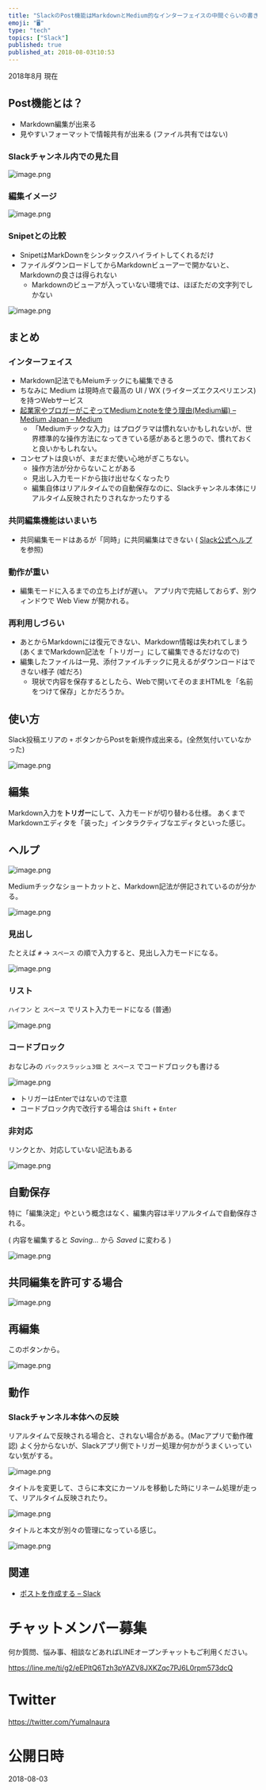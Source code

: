 ```yaml
---
title: "SlackのPost機能はMarkdownとMedium的なインターフェイスの中間ぐらいの書き味"
emoji: "🖥"
type: "tech"
topics: ["Slack"]
published: true
published_at: 2018-08-03t10:53
---
```


2018年8月 現在

## Post機能とは？

- Markdown編集が出来る
- 見やすいフォーマットで情報共有が出来る (ファイル共有ではない)

### Slackチャンネル内での見た目

![image.png](https://qiita-image-store.s3.amazonaws.com/0/89618/65815c94-ab7b-03e9-4109-7919a8c71fdd.png)

### 編集イメージ

![image.png](https://qiita-image-store.s3.amazonaws.com/0/89618/c11a9f3c-eb1e-b4ea-40be-39123fbd0eeb.png)


### Snipetとの比較

- SnipetはMarkDownをシンタックスハイライトしてくれるだけ
- ファイルダウンロードしてからMarkdownビューアーで開かないと、Markdownの良さは得られない
  - Markdownのビューアが入っていない環境では、ほぼただの文字列でしかない

![image.png](https://qiita-image-store.s3.amazonaws.com/0/89618/da954e04-563c-97d7-8666-d76b47a33606.png)

## まとめ

### インターフェイス

- Markdown記法でもMeiumチックにも編集できる
- ちなみに Medium は現時点で最高の UI / WX (ライターズエクスペリエンス) を持つWebサービス
- [起業家やブロガーがこぞってMediumとnoteを使う理由(Medium編) – Medium Japan – Medium](https://medium.com/japan/%E8%B5%B7%E6%A5%AD%E5%AE%B6%E3%82%84%E3%83%96%E3%83%AD%E3%82%AC%E3%83%BC%E3%81%8C%E3%81%93%E3%81%9E%E3%81%A3%E3%81%A6medium%E3%81%A8note%E3%82%92%E4%BD%BF%E3%81%86%E7%90%86%E7%94%B1-3ff39df68f14)
  - 「Mediumチックな入力」はプログラマは慣れないかもしれないが、世界標準的な操作方法になってきている感があると思うので、慣れておくと良いかもしれない。
- コンセプトは良いが、まだまだ使い心地がぎこちない。
  - 操作方法が分からないことがある
  - 見出し入力モードから抜け出せなくなったり
  - 編集自体はリアルタイムでの自動保存なのに、Slackチャンネル本体にリアルタイム反映されたりされなかったりする

### 共同編集機能はいまいち

- 共同編集モードはあるが「同時」に共同編集はできない ( [Slack公式ヘルプ](https://get.slack.help/hc/ja/articles/203950418-%E3%83%9D%E3%82%B9%E3%83%88%E3%82%92%E4%BD%9C%E6%88%90%E3%81%99%E3%82%8B) を参照)

### 動作が重い
- 編集モードに入るまでの立ち上げが遅い。
 アプリ内で完結しておらず、別ウィンドウで Web View が開かれる。

### 再利用しづらい

- あとからMarkdownには復元できない、Markdown情報は失われてしまう (あくまでMarkdown記法を「トリガー」にして編集できるだけなので)
- 編集したファイルは一見、添付ファイルチックに見えるがダウンロードはできない様子 (嘘だろ)
  - 現状で内容を保存するとしたら、Webで開いてそのままHTMLを「名前をつけて保存」とかだろうか。


## 使い方

Slack投稿エリアの `+` ボタンからPostを新規作成出来る。(全然気付いていなかった)

![image.png](https://qiita-image-store.s3.amazonaws.com/0/89618/d6411e41-5c53-5df5-ec31-e49be5045ac5.png)

## 編集

Markdown入力を**トリガー**にして、入力モードが切り替わる仕様。
あくまでMarkdownエディタを「装った」インタラクティブなエディタといった感じ。

## ヘルプ

![image.png](https://qiita-image-store.s3.amazonaws.com/0/89618/c90bd8cb-f605-5084-3e83-e59bde33f5f7.png)


Mediumチックなショートカットと、Markdown記法が併記されているのが分かる。

![image.png](https://qiita-image-store.s3.amazonaws.com/0/89618/cb21b448-0449-1ead-3392-b3a2864e2400.png)


### 見出し

たとえば `#` -> `スペース` の順で入力すると、見出し入力モードになる。

![image.png](https://qiita-image-store.s3.amazonaws.com/0/89618/a2197df5-847f-6547-ef79-c4971cd3ea3a.png)

### リスト

`ハイフン` と `スペース` でリスト入力モードになる (普通)

![image.png](https://qiita-image-store.s3.amazonaws.com/0/89618/8433ddf0-ede4-0436-9e2c-5d68399fcaf2.png)

### コードブロック

おなじみの `バックスラッシュ3個` と `スペース` でコードブロックも書ける

![image.png](https://qiita-image-store.s3.amazonaws.com/0/89618/196b4d34-2a4d-f775-6062-94f20d7f4b00.png)

- トリガーはEnterではないので注意
- コードブロック内で改行する場合は `Shift` + `Enter`

### 非対応

リンクとか、対応していない記法もある

![image.png](https://qiita-image-store.s3.amazonaws.com/0/89618/f89a689d-84c8-4cae-36d2-2833df7a4710.png)

## 自動保存

特に「編集決定」やという概念はなく、編集内容は半リアルタイムで自動保存される。

( 内容を編集すると *Saving…* から *Saved* に変わる )

![image.png](https://qiita-image-store.s3.amazonaws.com/0/89618/2d9eabed-61d0-d6f2-b5f5-d623ae54c2e2.png)

## 共同編集を許可する場合

![image.png](https://qiita-image-store.s3.amazonaws.com/0/89618/e091e429-0b64-0e75-c877-e08de0100199.png)

## 再編集

このボタンから。

![image.png](https://qiita-image-store.s3.amazonaws.com/0/89618/703a7fbd-d3d5-2b0c-b2e0-8ade9a55fdf5.png)

## 動作

### Slackチャンネル本体への反映

リアルタイムで反映される場合と、されない場合がある。(Macアプリで動作確認)
よく分からないが、Slackアプリ側でトリガー処理か何かがうまくいっていない気がする。

![image.png](https://qiita-image-store.s3.amazonaws.com/0/89618/6174e2c1-d47d-08ca-38c4-07ae5b39c416.png)

タイトルを変更して、さらに本文にカーソルを移動した時にリネーム処理が走って、リアルタイム反映されたり。

![image.png](https://qiita-image-store.s3.amazonaws.com/0/89618/bb016fec-66dc-5347-8ca8-3cb6bfff3afb.png)

タイトルと本文が別々の管理になっている感じ。

![image.png](https://qiita-image-store.s3.amazonaws.com/0/89618/70694927-e123-27d7-ccb1-dbbe9b87eab7.png)


## 関連

- [ポストを作成する – Slack](https://get.slack.help/hc/ja/articles/203950418-%E3%83%9D%E3%82%B9%E3%83%88%E3%82%92%E4%BD%9C%E6%88%90%E3%81%99%E3%82%8B)








<!-- Update From Qiita API -->

# チャットメンバー募集


何か質問、悩み事、相談などあればLINEオープンチャットもご利用ください。

https://line.me/ti/g2/eEPltQ6Tzh3pYAZV8JXKZqc7PJ6L0rpm573dcQ





# Twitter


https://twitter.com/YumaInaura


<!-- Update From Qiita API -->



# 公開日時

2018-08-03
